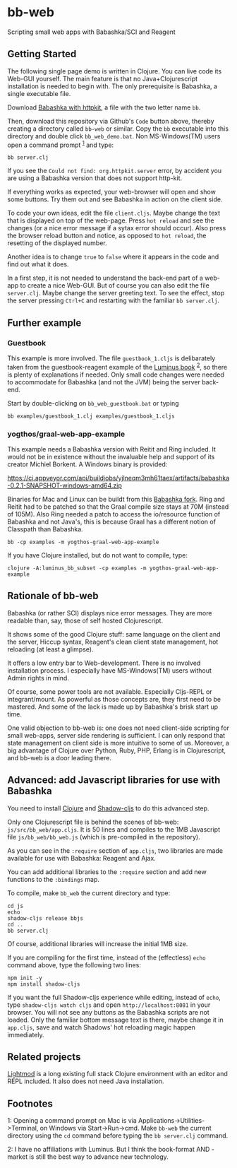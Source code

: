 # bb-web

Scripting small web apps with Babashka/SCI and Reagent

## Getting Started

The following single page demo is written in Clojure. You can live code its Web-GUI yourself. The main feature is that no Java+Clojurescript installation is needed to begin with. The only prerequisite is Babashka, a single executable file.

Download [Babashka with httpkit](https://github.com/borkdude/babashka/issues/556), a file with the two letter name `bb`. 

Then, download this repository via Github's `Code` button above, thereby creating a directory called `bb-web` or similar. Copy the `bb` executable into this directory and double click `bb_web_demo.bat`. Non MS-Windows(TM) users open a command prompt <sup>[1](#myfootnote1)</sup> and type:

    bb server.clj

 If you see the `Could not find: org.httpkit.server` error, by accident you are using a Babashka version that does not support http-kit.

If everything works as expected, your web-browser will open and show some buttons. Try them out and see Babashka in action on the client side.

To code your own ideas, edit the file `client.cljs`. Maybe change the text that is displayed on top of the web-page. Press `hot reload` and see the changes (or a nice error message if a sytax error should occur). Also press the browser reload button and notice, as opposed to `hot reload`, the resetting of the displayed number.

Another idea is to change `true` to `false` where it appears in the code and find out what it does.

In a first step, it is not needed to understand the back-end part of a web-app to create a nice Web-GUI. But of course you can also edit the file `server.clj`. Maybe change the server greeting text. To see the effect, stop the server pressing `Ctrl+C` and restarting with the familiar `bb server.clj`.

## Further example

### Guestbook
This example is more involved. The file ``guestbook_1.cljs`` is delibarately taken from the guestbook-reagent example of the [Luminus book](https://pragprog.com/titles/dswdcloj3/web-development-with-clojure-third-edition/) <sup>[2](#myfootnote2)</sup>, so there is plenty of explanations if needed. Only small code changes were needed to accommodate for Babashka (and not the JVM) being the server back-end.

Start by double-clicking on `bb_web_guestbook.bat` or typing

    bb examples/guestbook_1.clj examples/guestbook_1.cljs

### yogthos/graal-web-app-example

This example needs a Babashka version with Reitit and Ring included. It would not be in existence without the invaluable help and support of its creator Michiel Borkent. A Windows binary is provided: 

https://ci.appveyor.com/api/buildjobs/yjlneqm3mh61taex/artifacts/babashka-0.2.1-SNAPSHOT-windows-amd64.zip

Binaries for Mac and Linux can be buildt from this [Babashka fork](https://github.com/kloimhardt/babashka). Ring and Reitit had to be patched so that the Graal compile size stays at 70M (instead of 105M). Also Ring needed a patch to access the io/resource function of Babashka and not Java's, this is because Graal has a different notion of Classpath than Babashka.
```
bb -cp examples -m yogthos-graal-web-app-example
```
If you have Clojure installed, but do not want to compile, type:
```
clojure -A:luminus_bb_subset -cp examples -m yogthos-graal-web-app-example

```

## Rationale of bb-web
Babashka (or rather SCI) displays nice error messages. They are more readable than, say, those of self hosted Clojurescript.

It shows some of the good Clojure stuff: same language on the client and the server, Hiccup syntax, Reagent's clean client state management, hot reloading (at least a glimpse).

It offers a low entry bar to Web-development. There is no involved installation process. I especially have MS-Windows(TM) users without Admin rights in mind.

Of course, some power tools are not available. Especially Cljs-REPL or integrant/mount. As powerful as those concepts are, they first need to be mastered. And some of the lack is made up by Babashka's brisk start up time.

One valid objection to bb-web is: one does not need client-side scripting for small web-apps, server side rendering is sufficient. I can only respond that state management on client side is more intuitive to some of us. Moreover, a big advantage of Clojure over Python, Ruby, PHP, Erlang is in Clojurescript, and bb-web is a door leading there.


## Advanced: add Javascript libraries for use with Babashka

You need to install [Clojure](https://www.clojure.org) and [Shadow-cljs](http://shadow-cljs.org) to do this advanced step.

Only one Clojurescript file is behind the scenes of bb-web: ``js/src/bb_web/app.cljs``. It is 50 lines and compiles to the 1MB Javascript file `js/bb_web/bb_web.js` (which is pre-compiled in the repository). 

As you can see in the ``:require`` section of `app.cljs`, two libraries are made available for use with Babashka: Reagent and Ajax.

You can add additional libraries  to the `:require` section and add new functions to the ``:bindings`` map.

To compile, make `bb_web` the current directory and type:
    
    cd js
    echo
    shadow-cljs release bbjs
    cd ..
    bb server.clj

Of course, additional libraries will increase the initial 1MB size. 

If you are compiling for the first time, instead of the (effectless) `echo` command above, type the following two lines:

    npm init -y
    npm install shadow-cljs

If you want the full Shadow-cljs experience while editing, instead of `echo`, type `shadow-cljs watch cljs` and open `http://localhost:8081` in your browser. You will not see any buttons as the Babashka scripts are not loaded. Only the familiar bottom message text is there, maybe change it in `app.cljs`, save and watch Shadows' hot reloading magic happen immediately.

## Related projects

[Lightmod](https://sekao.net/lightmod/) is a long existing full stack Clojure environment with an editor and REPL included. It also does not need Java installation.

## Footnotes

<a name="myfootnote1">1</a>: Opening a command prompt on Mac is via Applications->Utilities->Terminal, on Windows via Start->Run->cmd. Make `bb-web` the current directory using the `cd` command before typing the `bb server.clj` command.

<a name="myfootnote2">2</a>: I have no affiliations with Luminus. But I think the book-format AND -market is still the best way to advance new technology.
